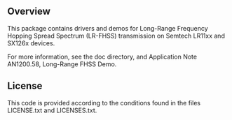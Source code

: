 Overview
--------

This package contains drivers and demos for Long-Range Frequency
Hopping Spread Spectrum (LR-FHSS) transmission on Semtech LR11xx and
SX126x devices.

For more information, see the doc directory, and
Application Note AN1200.58, Long-Range FHSS Demo.


License
-------

This code is provided according to the conditions found in the files
LICENSE.txt and LICENSES.txt.

